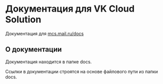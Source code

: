 # Документация для VK Cloud Solution

Документация для [mcs.mail.ru/docs](https://mcs.mail.ru/docs)

## О документации

Документация находится в папке docs.

Ссылки в документации строятся на основе файлового пути из папки docs.
